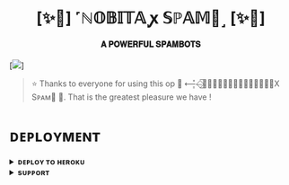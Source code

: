 <h1 align="center"><b>[✨🥀] ˹ℕ𝕆𝔹𝕀𝕋𝔸 ꭙ 𝕊ℙ𝔸𝕄🫧˼ [✨🥀]</b></h1>

<h4 align="center"> 𝐀 𝐏𝐎𝐖𝐄𝐑𝐅𝐔𝐋 𝐒𝐏𝐀𝐌𝐁𝐎𝐓𝐒</h4>

[<img src="https://telegra.ph/file/a3f0b11c9778742cb973a.jpg"/>]

> ⭐️ Thanks to everyone for using this op 🥀 ⟵͇̽⏤͟͟͞͞⃟🥀𓆩〭〬𝐃𝐑𝐀𝐆𝐎𝐍⟁⃤🥀🫧X Sᴘᴀᴍ🫧 🥀. That is the greatest pleasure we have !


# ᴅᴇᴘʟᴏʏᴍᴇɴᴛ


<details>
<summary><b>ᴅᴇᴘʟᴏʏ ᴛᴏ ʜᴇʀᴏᴋᴜ</b></summary>
<br>

[![Deploy](https://www.herokucdn.com/deploy/button.svg)](https://dashboard.heroku.com/new?templatehttps://github.com/Sumitmeena12/NOBITA_SPAM)

</details>


<details>
<summary><b>sᴜᴘᴘᴏʀᴛ</b></summary>
<br>

<a href="https://t.me/https://t.me/+ufHtwmva_KY5YTRl"><img src="https://img.shields.io/badge/Join-Telegram%20Channel-red.svg?logo=Telegram"></a>

</details>
